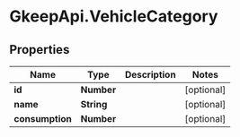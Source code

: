 # GkeepApi.VehicleCategory

## Properties
Name | Type | Description | Notes
------------ | ------------- | ------------- | -------------
**id** | **Number** |  | [optional] 
**name** | **String** |  | [optional] 
**consumption** | **Number** |  | [optional] 

